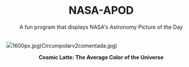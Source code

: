 <div align="center">
  <h1>
    NASA-APOD
  </h1>
</div>
  
<div align="center">
  A fun program that displays NASA's Astronomy Picture of the Day
</div>

<br>

![](https://apod.nasa.gov/apod/image/2412/CosmicLatte_jhu_960.jpg)1600px.jpg)Circumpolarv2comentada.jpg)

<p align = "center">
  <b>Cosmic Latte: The Average Color of the Universe</b>
</p>
